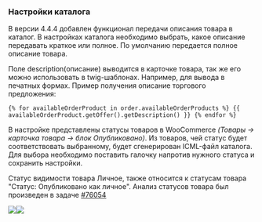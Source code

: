 ### Настройки каталога

В версии 4.4.4 добавлен функционал передачи описания товара в каталог. В настройках каталога необходимо выбрать, какое описание передавать краткое или полное. По умолчанию передается полное описание товара.

Поле description(описание) выводится в карточке товара, так же его можно использовать в twig-шаблонах. Например, для вывода в печатных формах.
Пример получения описание торгового предложения:
```twig
{% for availableOrderProduct in order.availableOrderProducts %} {{ availableOrderProduct.getOffer().getDescription() }} {% endfor %}
```

В настройке представлены статусы товаров в WooCommerce *(Товары -> карточка товара -> блок Опубликовано)*. Из товаров, чей статус будет соответствовать выбранному, будет сгенерирован ICML-файл каталога. Для выбора необходимо поставить галочку напротив нужного статуса и сохранить настройки.

Статус видимости товара Личное, также относится к статусам товара "Статус: Опубликовано как личное". Анализ статусов товара был произведен в задаче [#76054](https://redmine.retailcrm.tech/issues/76054)

![](https://lh3.googleusercontent.com/A64aLvFUecO7kd73gEH0SbfQsYkhjDfOl0DRmcx6FsMfAWX7Z5DFX_Y5_lHnm7z3D3SpKzNHOFINI26mlihBNbqsuV_8Kd0S3QOqWt32Pv2AvrDWJQc44eG03J5wkyz2VL3BXV06=s0)![](https://lh6.googleusercontent.com/aG6m6-TGpU4kWPIVeMQ_EfN1kBsG0l3ISVRx9CU1KlvZdZ4n8NkhkM-DFLZctmQXqKi65Hv83paSZf9jK1mCj7QWCUn1syfvBme8kjYGzPBHH-3feSJE-G8dKtLTBqwvER4RbLON=s0)
